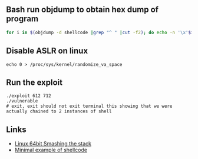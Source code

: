 ## Bash run objdump to obtain hex dump of program

```bash
for i in $(objdump -d shellcode |grep "^ " |cut -f2); do echo -n '\x'$i; done;
```

## Disable ASLR on linux

```
echo 0 > /proc/sys/kernel/randomize_va_space
```

## Run the exploit

```
./exploit 612 712
./vulnerable
# exit, exit should not exit terminal this showing that we were actually chained to 2 instances of shell
```

## Links

  * [Linux 64bit Smashing the stack](https://blog.techorganic.com/2015/04/10/64-bit-linux-stack-smashing-tutorial-part-1/)
  * [Minimal example of shellcode](https://systemoverlord.com/2014/06/05/minimal-x86-64-shellcode-for-binsh/)

